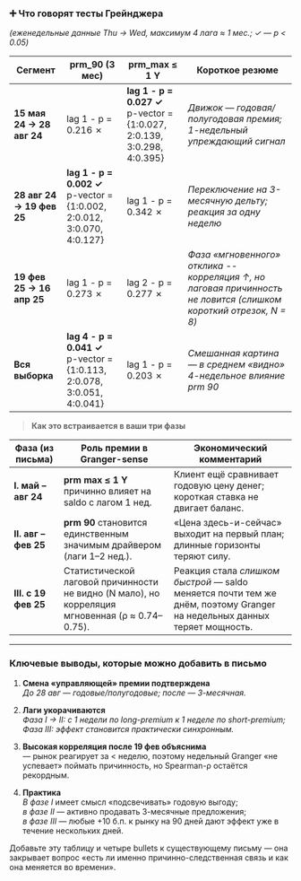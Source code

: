 ### ➕ Что говорят тесты Грейнджера  
*(еженедельные данные Thu → Wed, максимум 4 лага ≈ 1 мес.; ✓ — p < 0.05)*  

| Сегмент | prm\_90 (3 мес) | prm\_max ≤ 1 Y | Короткое резюме |
|---------|-----------------|-----------------|-----------------|
| **15 мая 24 → 28 авг 24** | lag 1 - p = 0.216 ✗ | **lag 1 - p = 0.027 ✓**<br>p-vector = {1:0.027, 2:0.139, 3:0.298, 4:0.395} | *Движок — годовая/полугодовая премия; 1-недельный упреждающий сигнал* |
| **28 авг 24 → 19 фев 25** | **lag 1 - p = 0.002 ✓**<br>p-vector = {1:0.002, 2:0.012, 3:0.070, 4:0.127} | lag 1 - p = 0.342 ✗ | *Переключение на 3-месячную дельту; реакция за одну неделю* |
| **19 фев 25 → 16 апр 25** | lag 1 - p = 0.273 ✗ | lag 2 - p = 0.277 ✗ | *Фаза «мгновенного» отклика -- корреляция ↑, но лаговая причинность не ловится (слишком короткий отрезок, N = 8)* |
| **Вся выборка** | **lag 4 - p = 0.041 ✓**<br>p-vector = {1:0.113, 2:0.078, 3:0.051, 4:0.041} | lag 1 - p = 0.203 ✗ | *Смешанная картина — в среднем «видно» 4-недельное влияние prm 90* |

> **Как это встраивается в ваши три фазы**

| Фаза (из письма) | Роль премии в Granger-sense | Экономический комментарий |
|------------------|----------------------------|---------------------------|
| **I. май – авг 24**  | **prm max ≤ 1 Y** причинно влияет на saldo с лагом 1 нед. | Клиент ещё сравнивает годовую цену денег; короткая ставка не двигает баланс. |
| **II. авг – фев 25** | **prm 90** становится единственным значимым драйвером (лаги 1–2 нед.). | «Цена здесь-и-сейчас» выходит на первый план; длинные горизонты теряют силу. |
| **III. c 19 фев 25** | Статистической лаговой причинности не видно (N мало), но корреляция мгновенная (ρ ≈ 0.74–0.75). | Реакция стала *слишком быстрой* — saldo меняется почти тем же днём, поэтому Granger на недельных данных теряет мощность. |

---

### Ключевые выводы, которые можно добавить в письмо

1. **Смена «управляющей» премии подтверждена**  
   *До 28 авг — годовые/полугодовые; после — 3-месячная.*

2. **Лаги укорачиваются**  
   *Фаза I → II: с 1 недели по long-premium к 1 неделе по short-premium;*  
   *Фаза III: эффект становится практически синхронным.*

3. **Высокая корреляция после 19 фев объяснима**  
   — рынок реагирует за < неделю, поэтому недельный Granger «не успевает» поймать причинность, но Spearman-ρ остаётся рекордным.

4. **Практика**  
   *В фазе I* имеет смысл «подсвечивать» годовую выгоду;  
   *в фазе II* — активно продавать 3-месячные предложения;  
   *в фазе III* — любые +10 б.п. к рынку на 90 дней дают эффект уже в течение нескольких дней.

Добавьте эту таблицу и четыре bullets к существующему письму — она закрывает вопрос «есть ли именно причинно-следственная связь и как она меняется во времени».
